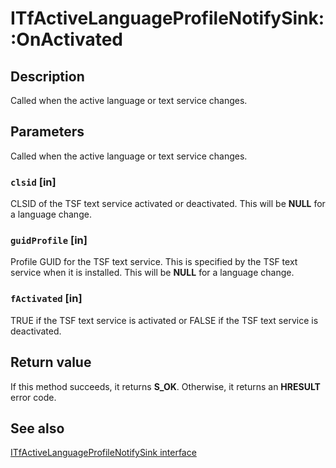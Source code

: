 # ITfActiveLanguageProfileNotifySink::OnActivated

## Description

Called when the active language or text service changes.

## Parameters

Called when the active language or text service changes.

### `clsid` [in]

CLSID of the TSF text service activated or deactivated. This will be **NULL** for a language change.

### `guidProfile` [in]

Profile GUID for the TSF text service. This is specified by the TSF text service when it is installed. This will be **NULL** for a language change.

### `fActivated` [in]

TRUE if the TSF text service is activated or FALSE if the TSF text service is deactivated.

## Return value

If this method succeeds, it returns **S_OK**. Otherwise, it returns an **HRESULT** error code.

## See also

[ITfActiveLanguageProfileNotifySink interface](https://learn.microsoft.com/windows/win32/api/msctf/nn-msctf-itfactivelanguageprofilenotifysink)
